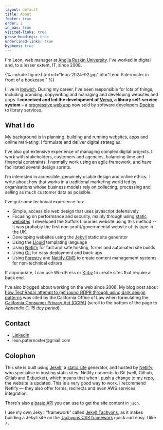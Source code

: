 ```yaml
---
layout: default
title: About
footer: true
order: 2
in_nav: true
visited-links: true
prose-headings: true
underlined-links: true
hyphens: true
---
```


I'm Leon, web manager at [Anglia Ruskin University](https://aru.ac.uk/). I've worked in digital and, to a lesser extent, IT, since 2008.

{% include figure.html url="leon-2024-02.jpg" alt="Leon Paternoster in front of a bookcase." %}

I live in [Ipswich](https://en.wikipedia.org/wiki/Ipswich). During my career, I've been responsible for lots of things, including branding, copywriting and managing and developing websites and apps. **I conceived and led the development of [Verso](https://dootrix.com/verso/), a library self-service system** – a [progressive web app](https://en.wikipedia.org/wiki/Progressive_web_applications) now sold by software developers [Dootrix](https://dootrix.com/) to library services.

## What I do

My background is in planning, building and running websites, apps and online marketing. I formulate and deliver digital strategies.

I've also got extensive experience of managing complex digital projects. I work with stakeholders, customers and agencies, balancing time and financial constraints. I normally work using an agile framework, and have facilitated several design sprints.

I’m interested in accessible, genuinely usable design and online ethics. I write about how that works in a traditional marketing world led by organisations whose business models rely on collecting, processing and selling as much customer data as possible.

I've got some technical experience too:

- Simple, accessible web design that uses javascript defensively
- Focusing on performance and security, mainly through using [static websites](https://en.wikipedia.org/wiki/Static_web_page). I developed the Suffolk Libraries website using this method -- it was probably the first non-profit/governmental website of its type in the UK.
- Developing websites using the [Jekyll](https://jekyllrb.com) static site generator
- Using the [Liquid](https://shopify.github.io/liquid/) templating language
- Using [Netlify](https://netlify.com) for fast and safe hosting, forms and automated site builds
- Using [Git](https://git-scm.com/) for easy deployment and back-ups
- Using [Forestry](https://forestry.io/) and [Netlify CMS](https://www.netlifycms.org/) to create content management systems for non-technical editors

If appropriate, I can use WordPress or [Kirby](https://getkirby.com) to create sites that require a back end.

I’ve also blogged about working on the web since 2008. My blog post about [how TechRadar attempt to get round GDPR through using dark design patterns](/posts/techradar-gdpr/) was cited by the California Office of Law when formulating the [California Consumer Privacy Act (CCPA)](https://oag.ca.gov/privacy/ccpa/regs) (scroll to the bottom of the page to <cite>Appendix C, 15 day period</cite>).

## Contact

<ul>

<li><a href="https://uk.linkedin.com/in/leonpaternoster">LinkedIn</a></li>
<li>leon.paternoster@gmail.com</li>

</ul>

## Colophon

<p>This site is built using <a href="https://jekyllrb.com">Jekyll</a>, a <a href="https://en.wikipedia.org/wiki/Static_web_page">static site</a> generator, and hosted by <a href="https://www.netlify.com">Netlify</a>, who specialise in hosting static sites. Netlify connects to Git (well, Github, Gitlab and Bitbucket), which means that when I push a change to my repo, the website is updated. This is a very good way to work. I recommend Netlify &#8212; they also offer forms, redirects and even AWS services integration.</p>

<p>There's also <a href="/api">a basic API</a> you can use to get the site content in <code>json</code>.</p>

<p>I use my own Jekyll &#8220;framework&#8221; called <a href="https://github.com/leonp/jekyll-tachyons">Jekyll Tachyons</a>, as it makes building a Jekyll site on the <a href="http://tachyons.io">Tachyons CSS framework</a> quick and easy. I like <span role="img" aria-label="lightning fast">⚡️</span>.</p>
